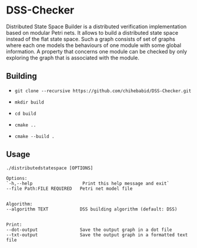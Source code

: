 # DSS-Checker
Distributed State Space Builder is a distributed verification implementation based on modular Petri nets. It allows to build a distributed state space instead of the flat state space. Such a graph consists of set of graphs where each one models the behaviours of one module with some global information. A property that concerns one module can be checked by only exploring the graph that is associated with the module.

## Building


- `git clone --recursive https://github.com/chihebabid/DSS-Checker.git`

- `mkdir build`

- `cd build`

- `cmake ..`

- `cmake --build .`


## Usage

```
./distributedstatespace [OPTIONS]

Options:
`-h,--help                   Print this help message and exit`
--file Path:FILE REQUIRED   Petri net model file


Algorithm:
--algorithm TEXT            DSS building algorithm (default: DSS)


Print:
--dot-output                Save the output graph in a dot file
--txt-output                Save the output graph in a formatted text file
```
